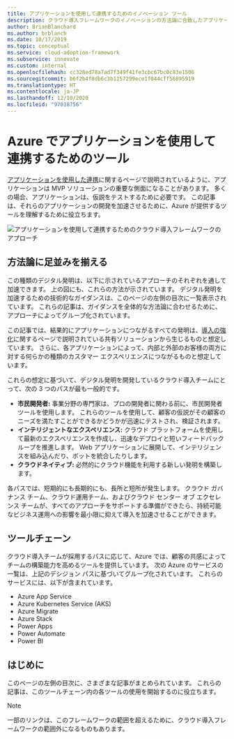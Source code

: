```yaml
---
title: アプリケーションを使用して連携するためのイノベーション ツール
description: クラウド導入フレームワークのイノベーションの方法論に合致したアプリケーションの開発を促進する Azure ツールについて説明します。
author: BrianBlanchard
ms.author: brblanch
ms.date: 10/17/2019
ms.topic: conceptual
ms.service: cloud-adoption-framework
ms.subservice: innovate
ms.custom: internal
ms.openlocfilehash: cc328ed78a7ad7f349f41fe3cbc67bc0c83e1506
ms.sourcegitcommit: b6f2b4f8db6c3b1157299ece1f044cff56895919
ms.translationtype: HT
ms.contentlocale: ja-JP
ms.lasthandoff: 12/10/2020
ms.locfileid: "97018756"
---
```

# <a name="tools-to-engage-via-applications-in-azure"></a>Azure でアプリケーションを使用して連携するためのツール

[アプリケーションを使用した連携](../considerations/apps.md)に関するページで説明されているように、アプリケーションは MVP ソリューションの重要な側面になることがあります。 多くの場合、アプリケーションは、仮説をテストするために必要です。 この記事は、それらのアプリケーションの開発を加速させるために、Azure が提供するツールを理解するために役立ちます。

![アプリケーションを使用して連携するためのクラウド導入フレームワークのアプローチ](../../_images/innovate/engage-via-apps.png)

## <a name="alignment-to-the-methodology"></a>方法論に足並みを揃える

この種類のデジタル発明は、以下に示されているアプローチのそれぞれを通して加速できます。 上の図にも、これらの方法が示されています。 デジタル発明を加速するための技術的なガイダンスは、このページの左側の目次に一覧表示されています。 これらの記事は、ガイダンスを全体的な方法論に合わせるために、アプローチによってグループ化されています。

この記事では、結果的にアプリケーションにつながるすべての発明は、[導入の強化](./ci-cd.md)に関するページで説明されている共有ソリューションから生じるものと想定しています。 さらに、各アプリケーションによって、内部と外部のお客様の両方に対する何らかの種類のカスタマー エクスペリエンスにつながるものと想定しています。

これらの想定に基づいて、デジタル発明を開発しているクラウド導入チームにとって、次の 3 つのパスが最も一般的です。

- **市民開発者:** 事業分野の専門家は、プロの開発者に関わる前に、市民開発者ツールを使用します。 これらのツールを使用して、顧客の仮説がその顧客のニーズを満たすことができるかどうかが迅速にテストされ、検証されます。
- **インテリジェントなエクスペリエンス:** クラウド プラットフォームを使用して最新のエクスペリエンスを作成し、迅速なデプロイと短いフィードバック ループを推進します。 Web アプリケーションに展開して、インテリジェンスを組み込んだり、ボットを統合したりします。
- **クラウドネイティブ:** 必然的にクラウド機能を利用する新しい発明を構築します。

各パスでは、短期的にも長期的にも、長所と短所が発生します。 クラウド ガバナンス チーム、クラウド運用チーム、およびクラウド センター オブ エクセレンス チームが、すべてのアプローチをサポートする準備ができたら、持続可能なビジネス運用への影響を最小限に抑えて導入を加速させることができます。

## <a name="toolchain"></a>ツールチェーン

クラウド導入チームが採用するパスに応じて、Azure では、顧客の共感によってチームの構築能力を高めるツールを提供しています。 次の Azure のサービスの一覧は、上記のデシジョン パスに基づいてグループ化されています。 これらのサービスには、以下が含まれています。

- Azure App Service
- Azure Kubernetes Service (AKS)
- Azure Migrate
- Azure Stack
- Power Apps
- Power Automate
- Power BI

## <a name="get-started"></a>はじめに

このページの左側の目次に、さまざまな記事がまとめられています。 これらの記事は、このツールチェーン内の各ツールの使用を開始するのに役立ちます。

> [!NOTE]
> 一部のリンクは、このフレームワークの範囲を超えるために、クラウド導入フレームワークの範囲外になるものもあります。
